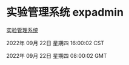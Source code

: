 # 实验管理系统 expadmin
[实验管理系统](http://:56808/expadmin-782313d2-e1b1-4ea7-932e-3a55e6a1a4d0/)

2022年 09月 22日 星期四 16:00:02 CST

2022年 09月 22日 星期四 08:00:02 GMT
